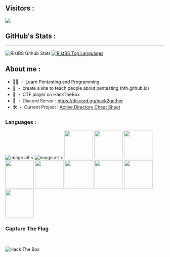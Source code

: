 ## Visitors :
<img src="https://profile-counter.glitch.me/RistBS/count.svg" /> 

## GitHub's Stats :
---
<img align="left" alt="RistBS Github Stats" src="https://github-readme-stats.vercel.app/api?username=RistBS&show_icons=true&hide_border=true" />

<a href="https://github.com/RistBS/github-readme-stats"><img alt="RistBS Top Languages" src="https://github-readme-stats.vercel.app/api/top-langs/?username=RistBS&langs_count=9&count_private=true&layout=compact&theme=react&hide_border=true&bg_color=0D1117" /></a>

## About me :
- 🏴‍☠️ ・ Learn Pentesting and Programming
- 📗 ・ create a site to teach people about pentesting (hth.github.io)
- 🚩 ・ CTF player on HackTheBox
- 🔌 ・ Discord Server : https://discord.gg/hack2gether
- 🛠️ ・ Current Project : [Active Directory Cheat Sheet](https://github.com/RistBS/Active-directory-Cheat-sheet)

### Languages :
![image alt <](https://media.discordapp.net/attachments/713142876241920000/936585233371889694/0b849c72f38362fe12072a4916660013.png?width=90&height=90)
![image alt >](https://media.discordapp.net/attachments/713142876241920000/936599429648121916/1643370061028.png?width=90&height=90)
<img src="https://media.discordapp.net/attachments/713142876241920000/936585233371889694/0b849c72f38362fe12072a4916660013.png" height="90px">
<img class="right" src="https://media.discordapp.net/attachments/713142876241920000/936599429648121916/1643370061028.png" height="90px">
<img src="https://media.discordapp.net/attachments/713142876241920000/936585233124446228/R_1.png?" height="90px">
<img src="https://media.discordapp.net/attachments/713142876241920000/936587781071859772/HTML_5.png" height="90px">
<img src="https://media.discordapp.net/attachments/713142876241920000/936584764129955860/css3-logo-png-transparent.png" height="90px">
<img src="https://media.discordapp.net/attachments/713142876241920000/936584944682168370/powershell.png" height="90px">
<img src="https://media.discordapp.net/attachments/713142876241920000/936599430176575488/1643370025933.png" height="90px">
<img src="https://media.discordapp.net/attachments/713142876241920000/936599429912346684/1643370048673.png" height="90px">
<img src="https://media.discordapp.net/attachments/713142876241920000/936585032393437205/1200px-Python-logo-notext.svg.png" height="90px">

### Capture The Flag
<br>
<p align=center>
  <div align=center>
   </div>
<img src="http://www.hackthebox.eu/badge/image/444714" alt="Hack The Box">
</p>

